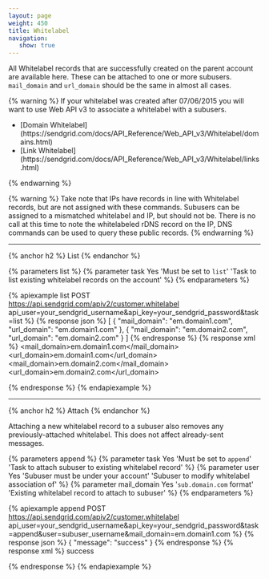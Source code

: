 ```yaml
---
layout: page
weight: 450
title: Whitelabel
navigation:
   show: true
---
```


All Whitelabel records that are successfully created on the parent account are available here. These can be attached to one or more subusers. <code>mail_domain</code> and <code>url_domain</code> should be the same in almost all cases.

{% warning %}
If your whitelabel was created after 07/06/2015 you will want to use Web API v3 to associate a whitelabel with a subusers.
<ul>
  <li>[Domain Whitelabel](https://sendgrid.com/docs/API_Reference/Web_API_v3/Whitelabel/domains.html)</li>
  <li>[Link Whitelabel](https://sendgrid.com/docs/API_Reference/Web_API_v3/Whitelabel/links.html)</li>
</ul>
{% endwarning %}

{% warning %}
Take note that IPs have records in line with Whitelabel records, but are not assigned with these commands. Subusers can be assigned to a mismatched whitelabel and IP, but should not be. There is no call at this time to note the whitelabeled rDNS record on the IP, DNS commands can be used to query these public records.
{% endwarning %}

* * * * *

{% anchor h2 %}
List 
{% endanchor %}

{% parameters list %}
 {% parameter task Yes 'Must be set to <code>list</code>' 'Task to list existing whitelabel records on the account' %}
{% endparameters %}


{% apiexample list POST https://api.sendgrid.com/apiv2/customer.whitelabel api_user=your_sendgrid_username&api_key=your_sendgrid_password&task=list %}
  {% response json %}
[
  {
    "mail_domain": "em.domain1.com",
    "url_domain": "em.domain1.com"
  },
  {
    "mail_domain": "em.domain2.com",
    "url_domain": "em.domain2.com"
  }
]
  {% endresponse %}
  {% response xml %}
<whitelabels>
   <whitelabel>
      <mail_domain>em.domain1.com</mail_domain>
      <url_domain>em.domain1.com</url_domain>
   </whitelabel>
   <whitelabel>
      <mail_domain>em.domain2.com</mail_domain>
      <url_domain>em.domain2.com</url_domain>
   </whitelabel>
</whitelabels>

  {% endresponse %}
{% endapiexample %}

* * * * *

{% anchor h2 %}
Attach 
{% endanchor %}

Attaching a new whitelabel record to a subuser also removes any previously-attached whitelabel. This does not affect already-sent messages.

{% parameters append %}
 {% parameter task Yes 'Must be set to <code>append</code>' 'Task to attach subuser to existing whitelabel record' %}
 {% parameter user Yes 'Subuser must be under your account' 'Subuser to modify whitelabel association of' %}
 {% parameter mail_domain Yes '<code>sub.domain.com</code> format' 'Existing whitelabel record to attach to subuser' %}
{% endparameters %}

{% apiexample append POST https://api.sendgrid.com/apiv2/customer.whitelabel api_user=your_sendgrid_username&api_key=your_sendgrid_password&task=append&user=subuser_username&mail_domain=em.domain1.com %}
  {% response json %}
{
  "message": "success"
}
  {% endresponse %}
  {% response xml %}
<result>
   <message>success</message>
</result>

  {% endresponse %}
{% endapiexample %}
